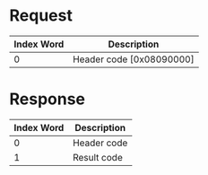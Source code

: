 # Request

| Index Word | Description                |
|------------|----------------------------|
| 0          | Header code \[0x08090000\] |

# Response

| Index Word | Description |
|------------|-------------|
| 0          | Header code |
| 1          | Result code |